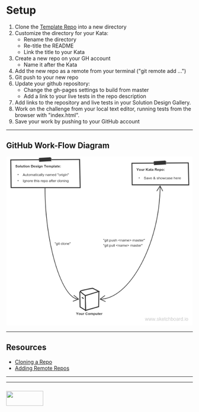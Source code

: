 # Setup

1. Clone the [Template Repo](https://github.com/elewa-academy/solution-design-template) into a new directory
2. Customize the directory for your Kata:
    * Rename the directory
    * Re-title the README
    * Link the title to your Kata
3. Create a new repo on your GH account 
    * Name it after the Kata 
4. Add the new repo as a remote from your terminal ("git remote add ...")
5. Git push to your new repo
6. Update your github repository:
    * Change the gh-pages settings to build from master
    * Add a link to your live tests in the repo description
7. Add links to the repository and live tests in your Solution Design Gallery. 
8. Work on the challenge from your local text editor, running tests from the browser with "index.html". 
9. Save your work by pushing to your GitHub account

___

## GitHub Work-Flow Diagram

![](./solution-design-workflow.png)

___

## Resources

* [Cloning a Repo](https://help.github.com/articles/cloning-a-repository/)
* [Adding Remote Repos](https://help.github.com/articles/adding-a-remote/)

___
___
### <a href="http://elewa.education/blog" target="_blank"><img src="https://user-images.githubusercontent.com/18554853/34921062-506450ae-f97d-11e7-875f-6feeb26ad72d.png" width="100" height="40"/></a>